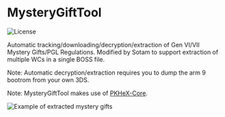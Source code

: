 # MysteryGiftTool
![License](https://img.shields.io/badge/License-GPLv3-blue.svg)

Automatic tracking/downloading/decryption/extraction of Gen VI/VII Mystery Gifts/PGL Regulations. Modified by Sotam to support extraction of multiple WCs in a single BOSS file.

Note: Automatic decryption/extraction requires you to dump the arm 9 bootrom from your own 3DS.

Note: MysteryGiftTool makes use of [PKHeX-Core](https://github.com/kwsch/PKHeX).

![Example of extracted mystery gifts](/img/example.PNG)
